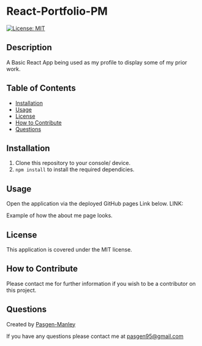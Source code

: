# React-Portfolio-PM
[![License: MIT](https://img.shields.io/badge/License-MIT-yellow.svg)](https://opensource.org/licenses/MIT)

## Description
A Basic React App being used as my profile to display some of my prior work. 

## Table of Contents
  * [Installation](#installation)
  * [Usage](#usage)
  * [License](#license)
  * [How to Contribute](#how-to-contribute)
  * [Questions](#questions)

## Installation
1. Clone this repository to your console/ device.
2. `npm install` to install the required dependicies.

## Usage
Open the application via the deployed GitHub pages Link below.
LINK: 

Example of how the about me page looks.


## License
This application is covered under the MIT license.

## How to Contribute
Please contact me for further information if you wish to be a contributor on this project.

## Questions
Created by [Pasgen-Manley](https://github.com/Pasgen-Manley)

If you have any questions please contact me at [pasgen95@gmail.com](pasgen95@gmail.com)